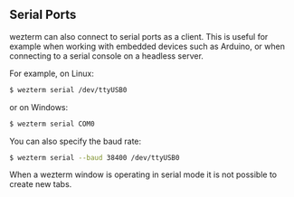 ## Serial Ports

wezterm can also connect to serial ports as a client.  This is useful
for example when working with embedded devices such as Arduino, or
when connecting to a serial console on a headless server.

For example, on Linux:

```bash
$ wezterm serial /dev/ttyUSB0
```

or on Windows:

```bash
$ wezterm serial COM0
```

You can also specify the baud rate:

```bash
$ wezterm serial --baud 38400 /dev/ttyUSB0
```

When a wezterm window is operating in serial mode it is not possible to create
new tabs.
